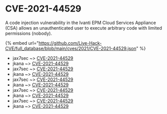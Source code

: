 # CVE-2021-44529

A code injection vulnerability in the Ivanti EPM Cloud Services Appliance (CSA) allows an unauthenticated user to execute arbitrary code with limited permissions (nobody).

{% embed url="https://github.com/Live-Hack-CVE/full_database/blob/main/cves/2021/CVE-2021-44529.json" %}


* jax7sec ~> [CVE-2021-44529](https://www.alice-snow.ru/2021/database/cve-2021-44529/cve-2021-44529-jax7sec)
* jkana ~> [CVE-2021-44529](https://www.alice-snow.ru/2021/database/cve-2021-44529/cve-2021-44529-jkana)
* jax7sec ~> [CVE-2021-44529](https://www.alice-snow.ru/2021/database/cve-2021-44529/cve-2021-44529-jax7sec)
* jkana ~> [CVE-2021-44529](https://www.alice-snow.ru/2021/database/cve-2021-44529/cve-2021-44529-jkana)
* jax7sec ~> [CVE-2021-44529](https://www.alice-snow.ru/2021/database/cve-2021-44529/cve-2021-44529-jax7sec)
* jkana ~> [CVE-2021-44529](https://www.alice-snow.ru/2021/database/cve-2021-44529/cve-2021-44529-jkana)
* jax7sec ~> [CVE-2021-44529](https://www.alice-snow.ru/2021/database/cve-2021-44529/cve-2021-44529-jax7sec)
* jkana ~> [CVE-2021-44529](https://www.alice-snow.ru/2021/database/cve-2021-44529/cve-2021-44529-jkana)
* jax7sec ~> [CVE-2021-44529](https://www.alice-snow.ru/2021/database/cve-2021-44529/cve-2021-44529-jax7sec)
* jkana ~> [CVE-2021-44529](https://www.alice-snow.ru/2021/database/cve-2021-44529/cve-2021-44529-jkana)